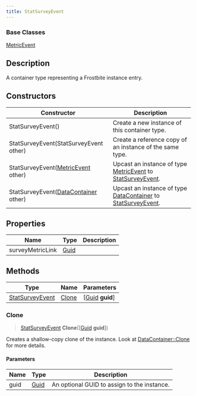 ```yaml
---
title: StatSurveyEvent
---
```

### Base Classes

[MetricEvent](MetricEvent)

## Description

A container type representing a Frostbite instance entry.

## Constructors

| Constructor                                                                | Description                                                                                                           |
| -------------------------------------------------------------------------- | --------------------------------------------------------------------------------------------------------------------- |
| StatSurveyEvent()                                                          | Create a new instance of this container type.                                                                         |
| StatSurveyEvent(StatSurveyEvent other)                                     | Create a reference copy of an instance of the same type.                                                              |
| StatSurveyEvent([MetricEvent](MetricEvent) other)                          | Upcast an instance of type [MetricEvent](MetricEvent) to [StatSurveyEvent](StatSurveyEvent).                          |
| StatSurveyEvent([DataContainer](/vext/ref/shared/class/datacontainer) other) | Upcast an instance of type [DataContainer](/vext/ref/shared/class/datacontainer) to [StatSurveyEvent](StatSurveyEvent). |

## Properties

| Name             | Type                              | Description |
| ---------------- | --------------------------------- | ----------- |
| surveyMetricLink | [Guid](/vext/ref/shared/class/guid) |             |

## Methods

| Type                               | Name            | Parameters                                     |
| ---------------------------------- | --------------- | ---------------------------------------------- |
| [StatSurveyEvent](StatSurveyEvent) | [Clone](#clone) | \[[Guid](/vext/ref/shared/class/guid) **guid**\] |

### Clone

> [StatSurveyEvent](StatSurveyEvent) **Clone**(\[[Guid](/vext/ref/shared/class/guid) **guid**\])

Creates a shallow-copy clone of the instance. Look at [DataContainer::Clone](/vext/ref/shared/class/datacontainer#clone) for more details.

#### Parameters

| Name | Type         | Description                                 |
| ---- | ------------ | ------------------------------------------- |
| guid | [Guid](Guid) | An optional GUID to assign to the instance. |
